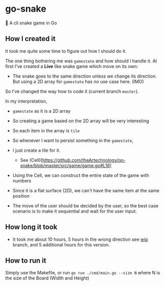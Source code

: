 # go-snake
🐍 A cli snake game in Go

## How I created it
It took me quite some time to figure out how I should do it.

The one thing bothering me was `gamestate` and how should I handle it.
At first I've created a **Live** like snake game which move on its own:

- The snake goes to the same direction unless we change its direction.
But using a 2D array for `gamestate` has no use case here. (IMO)
  
So I've changed the way how to code it (current branch `master`).

In my interpretation,
- `gamestate` as it is a 2D array
- So creating a game based on the 2D array will be very interesting
- So each item in the array is `tile` 
- So whenever I want to persist something in the `gamestate`,
- I just create a tile for it.
    - See (Cell)[https://github.com/theArtechnology/go-snake/blob/master/src/game/game.go#L18]
    
- Using the Cell, we can construct the entire state of the game with numbers
 - Since it is a flat surface (2D), we can't have the same item at the same position
- The move of the user should be decided by the user, so the best case scenario is to make it sequential
 and wait for the user input.
## How long it took
- It took me about 10 hours, 5 hours in the wrong direction see [wip](https://github.com/theArtechnology/go-snake/tree/wip) branch, and 5 additional hours for this version.

## How to run it
Simply use the Makefile, or run `go run ./cmd/main.go --size N` where N is the size of the Board (Width and Height)



